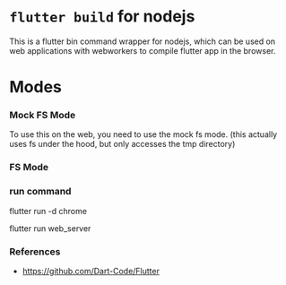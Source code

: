 # `flutter build` for nodejs

This is a flutter bin command wrapper for nodejs, which can be used on web applications with webworkers to compile flutter app in the browser.

# Modes

### Mock FS Mode

To use this on the web, you need to use the mock fs mode. (this actually uses fs under the hood, but only accesses the tmp directory)

### FS Mode

### run command

flutter run -d chrome

flutter run web_server

### References

- https://github.com/Dart-Code/Flutter
